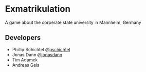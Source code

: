 Exmatrikulation
===============

A game about the corperate state university in Mannheim, Germany

Developers
----------

- Phillip Schichtel @[pschichtel](https://github.com/pschichtel/)
- Jonas Dann @[jonasdann](https://github.com/jonasdann/)
- Tim Adamek
- Andreas Geis
